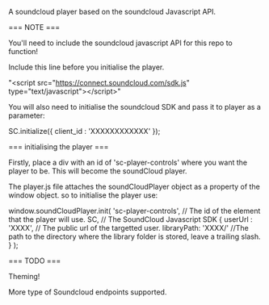 A soundcloud player based on the soundcloud Javascript API. 

=== NOTE ===

You'll need to include the soundcloud javascript API for this repo to function!

Include this line before you initialise the player.

"&lt;script src="https://connect.soundcloud.com/sdk.js" type="text/javascript"&gt;&lt;/script&gt;" 

You will also need to initialise the soundcloud SDK and pass it to player as a parameter:

SC.initialize({
    client_id : 'XXXXXXXXXXXX'
});

=== initialising the player ===

Firstly, place a div with an id of 'sc-player-controls' where you want the player to be. This will become the soundCloud player.

The player.js file attaches the soundCloudPlayer object as a property of the window object. so to initialise the player use:

window.soundCloudPlayer.init(
    'sc-player-controls', // The id of the element that the player will use.
    SC, // The SoundCloud Javascript SDK
    {
	userUrl : 'XXXX', // The public url of the targetted user.
	libraryPath: 'XXXX/' //The path to the directory where the library folder is stored, leave a trailing slash.
    } 
);

=== TODO ===

Theming! 

More type of Soundcloud endpoints supported.
